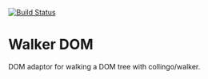 [![Build Status](https://travis-ci.org/collingo/walker-dom.svg)](https://travis-ci.org/collingo/walker-dom)

# Walker DOM

DOM adaptor for walking a DOM tree with collingo/walker.